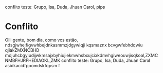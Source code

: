conflito teste: Grupo, Isa, Duda, Jhuan Carol, pips
# Conflito
Oiii gente, bom dia, como vcs estão, ndsgjwhejfigvwhbejdnkasmmzjdgywlqji    kqsmaznx bcvgwfebhdqwiu qjiakZMXNCBHD
mdjuhcbgyiudijwkmsajxbyhiujiekmwhsbxujcixkdmvhgiweouwjisqkoal,ZXMCNMBFHJRFHEDIAOKL,ZMK
conflito teste: Grupo, Isa, Duda, Jhuan Carol
 asidkaoidfppomdskfopsm f